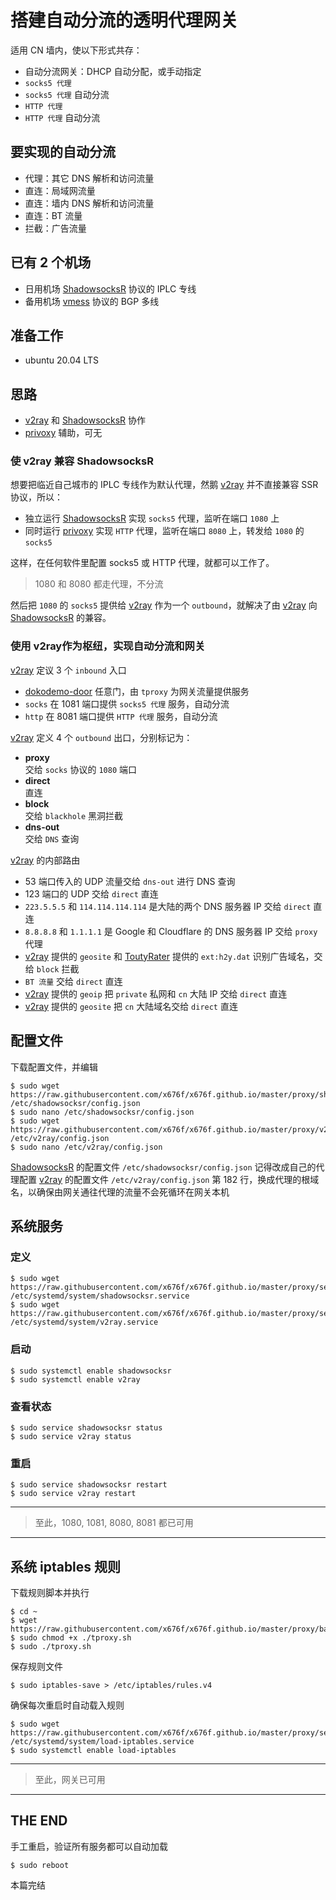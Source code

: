 # 搭建自动分流的透明代理网关

适用 CN 墙内，使以下形式共存：

- 自动分流网关：DHCP 自动分配，或手动指定
- `socks5 代理`
- `socks5 代理` 自动分流
- `HTTP 代理`
- `HTTP 代理` 自动分流


## 要实现的自动分流

- 代理：其它 DNS 解析和访问流量
- 直连：局域网流量
- 直连：墙内 DNS 解析和访问流量
- 直连：BT 流量
- 拦截：广告流量


## 已有 2 个机场

- 日用机场 [ShadowsocksR] 协议的 IPLC 专线
- 备用机场 [vmess] 协议的 BGP 多线


## 准备工作

- ubuntu 20.04 LTS


## 思路

- [v2ray] 和 [ShadowsocksR] 协作
- [privoxy] 辅助，可无

### 使 v2ray 兼容 ShadowsocksR

想要把临近自己城市的 IPLC 专线作为默认代理，然鹅 [v2ray] 并不直接兼容 SSR 协议，所以：

- 独立运行 [ShadowsocksR] 实现 `socks5` 代理，监听在端口 `1080` 上
- 同时运行 [privoxy] 实现 `HTTP` 代理，监听在端口 `8080` 上，转发给 `1080` 的 `socks5`

这样，在任何软件里配置 socks5 或 HTTP 代理，就都可以工作了。

> 1080 和 8080 都走代理，不分流

然后把 `1080` 的 `socks5` 提供给 [v2ray] 作为一个 `outbound`，就解决了由 [v2ray] 向 [ShadowsocksR] 的兼容。


### 使用 v2ray作为枢纽，实现自动分流和网关

[v2ray] 定议 3 个 `inbound` 入口

- [dokodemo-door] 任意门，由 `tproxy` 为网关流量提供服务
- `socks` 在 1081 端口提供 `socks5 代理` 服务，自动分流
- `http` 在 8081 端口提供 `HTTP 代理` 服务，自动分流


[v2ray] 定义 4 个 `outbound` 出口，分别标记为：

- **proxy**<br>
  交给 `socks` 协议的 `1080` 端口
- **direct**<br>
  直连
- **block**<br>
  交给 `blackhole` 黑洞拦截
- **dns-out**<br>
  交给 `DNS` 查询


[v2ray] 的内部路由

- 53 端口传入的 UDP 流量交给 `dns-out` 进行 DNS 查询
- 123 端口的 UDP 交给 `direct` 直连
- `223.5.5.5` 和 `114.114.114.114` 是大陆的两个 DNS 服务器 IP 交给 `direct` 直连
- `8.8.8.8` 和 `1.1.1.1` 是 Google 和 Cloudflare 的 DNS 服务器 IP 交给 `proxy` 代理
- [v2ray] 提供的 `geosite` 和 [ToutyRater] 提供的 `ext:h2y.dat` 识别广告域名，交给 `block` 拦截
- `BT 流量` 交给 `direct` 直连
- [v2ray] 提供的 `geoip` 把 `private` 私网和 `cn` 大陆 IP 交给 `direct` 直连
- [v2ray] 提供的 `geosite` 把 `cn` 大陆域名交给 `direct` 直连


## 配置文件

下载配置文件，并编辑

```console
$ sudo wget https://raw.githubusercontent.com/x676f/x676f.github.io/master/proxy/shadowsocksr/config.json /etc/shadowsocksr/config.json
$ sudo nano /etc/shadowsocksr/config.json
$ sudo wget https://raw.githubusercontent.com/x676f/x676f.github.io/master/proxy/v2ray/config.json /etc/v2ray/config.json
$ sudo nano /etc/v2ray/config.json
```

[ShadowsocksR] 的配置文件 `/etc/shadowsocksr/config.json` 记得改成自己的代理配置
[v2ray] 的配置文件 `/etc/v2ray/config.json` 第 182 行，换成代理的根域名，以确保由网关通往代理的流量不会死循环在网关本机


## 系统服务

### 定义

```console
$ sudo wget https://raw.githubusercontent.com/x676f/x676f.github.io/master/proxy/service/shadowsocksr.service /etc/systemd/system/shadowsocksr.service
$ sudo wget https://raw.githubusercontent.com/x676f/x676f.github.io/master/proxy/service/v2ray.service /etc/systemd/system/v2ray.service
```

### 启动

```console
$ sudo systemctl enable shadowsocksr
$ sudo systemctl enable v2ray
```

### 查看状态

```console
$ sudo service shadowsocksr status
$ sudo service v2ray status
```

### 重启

```console
$ sudo service shadowsocksr restart
$ sudo service v2ray restart
```

---
> 至此，1080, 1081, 8080, 8081 都已可用
---

## 系统 iptables 规则

下载规则脚本并执行

```console
$ cd ~
$ wget https://raw.githubusercontent.com/x676f/x676f.github.io/master/proxy/bash/tproxy.sh
$ sudo chmod +x ./tproxy.sh
$ sudo ./tproxy.sh
```

保存规则文件

```console
$ sudo iptables-save > /etc/iptables/rules.v4
```

确保每次重启时自动载入规则

```console
$ sudo wget https://raw.githubusercontent.com/x676f/x676f.github.io/master/proxy/service/shadowsocksr.service /etc/systemd/system/load-iptables.service
$ sudo systemctl enable load-iptables
```

---
> 至此，网关已可用
---

## THE END

手工重启，验证所有服务都可以自动加载

```console
$ sudo reboot
```

本篇完结


[v2ray]: https://www.v2ray.com
[dokodemo-door]: https://www.v2ray.com/chapter_02/protocols/dokodemo.html
[vmess]: https://www.v2ray.com/chapter_02/protocols/vmess.html
[ShadowsocksR]: https://github.com/shadowsocksrr/shadowsocksr
[privoxy]: https://www.privoxy.org/
[ToutyRater]: https://github.com/ToutyRater
